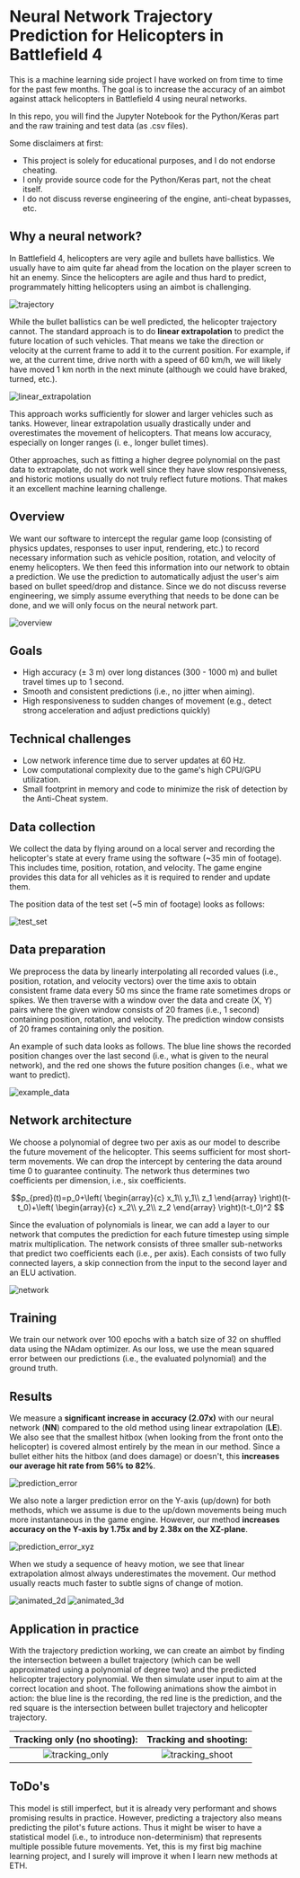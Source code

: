 # Neural Network Trajectory Prediction for Helicopters in Battlefield 4
This is a machine learning side project I have worked on from time to time for the past few months. The goal is to increase the accuracy of an aimbot against attack helicopters in Battlefield 4 using neural networks. 

In this repo, you will find the Jupyter Notebook for the Python/Keras part and the raw training and test data (as .csv files).

Some disclaimers at first:
- This project is solely for educational purposes, and I do not endorse cheating.
- I only provide source code for the Python/Keras part, not the cheat itself.
- I do not discuss reverse engineering of the engine, anti-cheat bypasses, etc.

## Why a neural network?

In Battlefield 4, helicopters are very agile and bullets have ballistics. We usually have to aim quite far ahead from the location on the player screen to hit an enemy. Since the helicopters are agile and thus hard to predict, programmately hitting helicopters using an aimbot is challenging.

![trajectory](https://user-images.githubusercontent.com/79590619/173610035-ddc35520-0058-4c15-a5ff-2a83794ec95c.png)

While the bullet ballistics can be well predicted, the helicopter trajectory cannot. The standard approach is to do **linear extrapolation** to predict the future location of such vehicles. That means we take the direction or velocity at the current frame to add it to the current position. For example, if we, at the current time, drive north with a speed of 60 km/h, we will likely have moved 1 km north in the next minute (although we could have braked, turned, etc.).

![linear_extrapolation](https://user-images.githubusercontent.com/79590619/173618459-82ad9475-f0f7-49c4-ab80-71c232e91c5b.png)

This approach works sufficiently for slower and larger vehicles such as tanks. However, linear extrapolation usually drastically under and overestimates the movement of helicopters. That means low accuracy, especially on longer ranges (i. e., longer bullet times).

Other approaches, such as fitting a higher degree polynomial on the past data to extrapolate, do not work well since they have slow responsiveness, and historic motions usually do not truly reflect future motions. That makes it an excellent machine learning challenge.

## Overview

We want our software to intercept the regular game loop (consisting of physics updates, responses to user input, rendering, etc.) to record necessary information such as vehicle position, rotation, and velocity of enemy helicopters. We then feed this information into our network to obtain a prediction. We use the prediction to automatically adjust the user's aim based on bullet speed/drop and distance. Since we do not discuss reverse engineering, we simply assume everything that needs to be done can be done, and we will only focus on the neural network part.

![overview](https://user-images.githubusercontent.com/79590619/173553307-e212fe6d-dd82-415e-a120-e70a2e524bb3.png)

## Goals
- High accuracy (± 3 m) over long distances (300 - 1000 m) and bullet travel times up to 1 second.
- Smooth and consistent predictions (i.e., no jitter when aiming).
- High responsiveness to sudden changes of movement (e.g., detect strong acceleration and adjust predictions quickly)

## Technical challenges
- Low network inference time due to server updates at 60 Hz.
- Low computational complexity due to the game's high CPU/GPU utilization.
- Small footprint in memory and code to minimize the risk of detection by the Anti-Cheat system.

## Data collection
We collect the data by flying around on a local server and recording the helicopter's state at every frame using the software (~35 min of footage). This includes time, position, rotation, and velocity. The game engine provides this data for all vehicles as it is required to render and update them.

The position data of the test set (~5 min of footage) looks as follows:

![test_set](https://user-images.githubusercontent.com/79590619/173807357-bae8b8a2-6399-460b-af17-f721ab287d77.png)

## Data preparation
We preprocess the data by linearly interpolating all recorded values (i.e., position, rotation, and velocity vectors) over the time axis to obtain consistent frame data every 50 ms since the frame rate sometimes drops or spikes. We then traverse with a window over the data and create (X, Y) pairs where the given window consists of 20 frames (i.e., 1 second) containing position, rotation, and velocity. The prediction window consists of 20 frames containing only the position.

An example of such data looks as follows. The blue line shows the recorded position changes over the last second (i.e., what is given to the neural network), and the red one shows the future position changes (i.e., what we want to predict).

![example_data](https://user-images.githubusercontent.com/79590619/173808325-0cb1c5e1-341c-4443-ad7c-7ba10105da0b.png)

## Network architecture

We choose a polynomial of degree two per axis as our model to describe the future movement of the helicopter. This seems sufficient for most short-term movements. We can drop the intercept by centering the data around time 0 to guarantee continuity. The network thus determines two coefficients per dimension, i.e., six coefficients.

$$p_{pred}(t)=p_0+\left(
\begin{array}{c}
x_1\\
y_1\\
z_1
\end{array}
\right)(t-t_0)+\left(
\begin{array}{c}
x_2\\
y_2\\
z_2
\end{array}
\right)(t-t_0)^2
$$

Since the evaluation of polynomials is linear, we can add a layer to our network that computes the prediction for each future timestep using simple matrix multiplication. The network consists of three smaller sub-networks that predict two coefficients each (i.e., per axis). Each consists of two fully connected layers, a skip connection from the input to the second layer and an ELU activation.

![network](https://user-images.githubusercontent.com/79590619/173553347-a812efc5-1f65-4b7e-9667-04958d857d87.png)

## Training

We train our network over 100 epochs with a batch size of 32 on shuffled data using the NAdam optimizer. As our loss, we use the mean squared error between our predictions (i.e., the evaluated polynomial) and the ground truth.

## Results

We measure a **significant increase in accuracy (2.07x)** with our neural network (**NN**) compared to the old method using linear extrapolation (**LE**). We also see that the smallest hitbox (when looking from the front onto the helicopter) is covered almost entirely by the mean in our method. Since a bullet either hits the hitbox (and does damage) or doesn't, this **increases our average hit rate from 56% to 82%**.

![prediction_error](https://user-images.githubusercontent.com/79590619/173809531-1d0f44ae-b1e3-43bb-9d85-5646ead8f354.png)

We also note a larger prediction error on the Y-axis (up/down) for both methods, which we assume is due to the up/down movements being much more instantaneous in the game engine. However, our method **increases accuracy on the Y-axis by 1.75x and by 2.38x on the XZ-plane**.

![prediction_error_xyz](https://user-images.githubusercontent.com/79590619/173811595-44326de0-ff56-4f37-9116-3ccfc475dcff.png)

When we study a sequence of heavy motion, we see that linear extrapolation almost always underestimates the movement. Our method usually reacts much faster to subtle signs of change of motion.

![animated_2d](https://user-images.githubusercontent.com/79590619/173849693-123d7aac-11db-4013-9c27-e28e90331d4b.gif)
![animated_3d](https://user-images.githubusercontent.com/79590619/173849706-c646df48-5c81-4ebb-ba6e-894c4197c57f.gif)



## Application in practice

With the trajectory prediction working, we can create an aimbot by finding the intersection between a bullet trajectory (which can be well approximated using a polynomial of degree two) and the predicted helicopter trajectory polynomial. We then simulate user input to aim at the correct location and shoot. The following animations show the aimbot in action: the blue line is the recording, the red line is the prediction, and the red square is the intersection between bullet trajectory and helicopter trajectory.

Tracking only (no shooting):   |  Tracking and shooting:
:-------------------------:|:-------------------------:
![tracking_only](https://user-images.githubusercontent.com/79590619/174455655-7744e21c-b5d0-4c71-8ffb-b9568a69f808.gif)  |  ![tracking_shoot](https://user-images.githubusercontent.com/79590619/174471950-dd17aea1-e722-4726-93d3-1fc1b5fdf97f.gif)

## ToDo's

This model is still imperfect, but it is already very performant and shows promising results in practice. However, predicting a trajectory also means predicting the pilot's future actions. Thus it might be wiser to have a statistical model (i.e., to introduce non-determinism) that represents multiple possible future movements. Yet, this is my first big machine learning project, and I surely will improve it when I learn new methods at ETH.
